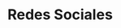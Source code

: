 ---
layout: category
taxonomy: redes-sociales
entries_layout: grid
title: Redes Sociales
excerpt: "Artículos relativos al servidor Apache y cómo poder sacarle el máximo partido a sus configuraciones para tener un servidor web optimizado"
image:
  path: /images/covers/social-media.webp
  thumbnail: /images/covers/social-media.webp
  caption: Fotografía de [natanaelginting](https://www.freepik.es/autor/natanaelginting)
search: false
---
